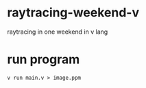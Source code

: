# raytracing-weekend-v
raytracing in one weekend in v lang

# run program
```v run main.v > image.ppm```
